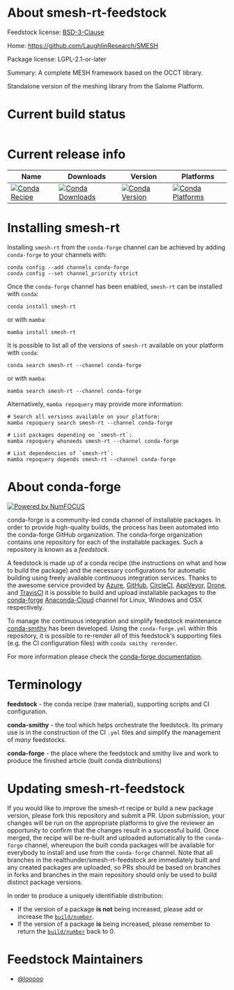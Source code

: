 About smesh-rt-feedstock
========================

Feedstock license: [BSD-3-Clause](https://github.com/realthunder/smesh-feedstock/blob/main/LICENSE.txt)

Home: https://github.com/LaughlinResearch/SMESH

Package license: LGPL-2.1-or-later

Summary: A complete MESH framework based on the OCCT library.

Standalone version of the meshing library from the Salome Platform.

Current build status
====================


<table>
</table>

Current release info
====================

| Name | Downloads | Version | Platforms |
| --- | --- | --- | --- |
| [![Conda Recipe](https://img.shields.io/badge/recipe-smesh--rt-green.svg)](https://anaconda.org/conda-forge/smesh-rt) | [![Conda Downloads](https://img.shields.io/conda/dn/conda-forge/smesh-rt.svg)](https://anaconda.org/conda-forge/smesh-rt) | [![Conda Version](https://img.shields.io/conda/vn/conda-forge/smesh-rt.svg)](https://anaconda.org/conda-forge/smesh-rt) | [![Conda Platforms](https://img.shields.io/conda/pn/conda-forge/smesh-rt.svg)](https://anaconda.org/conda-forge/smesh-rt) |

Installing smesh-rt
===================

Installing `smesh-rt` from the `conda-forge` channel can be achieved by adding `conda-forge` to your channels with:

```
conda config --add channels conda-forge
conda config --set channel_priority strict
```

Once the `conda-forge` channel has been enabled, `smesh-rt` can be installed with `conda`:

```
conda install smesh-rt
```

or with `mamba`:

```
mamba install smesh-rt
```

It is possible to list all of the versions of `smesh-rt` available on your platform with `conda`:

```
conda search smesh-rt --channel conda-forge
```

or with `mamba`:

```
mamba search smesh-rt --channel conda-forge
```

Alternatively, `mamba repoquery` may provide more information:

```
# Search all versions available on your platform:
mamba repoquery search smesh-rt --channel conda-forge

# List packages depending on `smesh-rt`:
mamba repoquery whoneeds smesh-rt --channel conda-forge

# List dependencies of `smesh-rt`:
mamba repoquery depends smesh-rt --channel conda-forge
```


About conda-forge
=================

[![Powered by
NumFOCUS](https://img.shields.io/badge/powered%20by-NumFOCUS-orange.svg?style=flat&colorA=E1523D&colorB=007D8A)](https://numfocus.org)

conda-forge is a community-led conda channel of installable packages.
In order to provide high-quality builds, the process has been automated into the
conda-forge GitHub organization. The conda-forge organization contains one repository
for each of the installable packages. Such a repository is known as a *feedstock*.

A feedstock is made up of a conda recipe (the instructions on what and how to build
the package) and the necessary configurations for automatic building using freely
available continuous integration services. Thanks to the awesome service provided by
[Azure](https://azure.microsoft.com/en-us/services/devops/), [GitHub](https://github.com/),
[CircleCI](https://circleci.com/), [AppVeyor](https://www.appveyor.com/),
[Drone](https://cloud.drone.io/welcome), and [TravisCI](https://travis-ci.com/)
it is possible to build and upload installable packages to the
[conda-forge](https://anaconda.org/conda-forge) [Anaconda-Cloud](https://anaconda.org/)
channel for Linux, Windows and OSX respectively.

To manage the continuous integration and simplify feedstock maintenance
[conda-smithy](https://github.com/conda-forge/conda-smithy) has been developed.
Using the ``conda-forge.yml`` within this repository, it is possible to re-render all of
this feedstock's supporting files (e.g. the CI configuration files) with ``conda smithy rerender``.

For more information please check the [conda-forge documentation](https://conda-forge.org/docs/).

Terminology
===========

**feedstock** - the conda recipe (raw material), supporting scripts and CI configuration.

**conda-smithy** - the tool which helps orchestrate the feedstock.
                   Its primary use is in the construction of the CI ``.yml`` files
                   and simplify the management of *many* feedstocks.

**conda-forge** - the place where the feedstock and smithy live and work to
                  produce the finished article (built conda distributions)


Updating smesh-rt-feedstock
===========================

If you would like to improve the smesh-rt recipe or build a new
package version, please fork this repository and submit a PR. Upon submission,
your changes will be run on the appropriate platforms to give the reviewer an
opportunity to confirm that the changes result in a successful build. Once
merged, the recipe will be re-built and uploaded automatically to the
`conda-forge` channel, whereupon the built conda packages will be available for
everybody to install and use from the `conda-forge` channel.
Note that all branches in the realthunder/smesh-rt-feedstock are
immediately built and any created packages are uploaded, so PRs should be based
on branches in forks and branches in the main repository should only be used to
build distinct package versions.

In order to produce a uniquely identifiable distribution:
 * If the version of a package **is not** being increased, please add or increase
   the [``build/number``](https://docs.conda.io/projects/conda-build/en/latest/resources/define-metadata.html#build-number-and-string).
 * If the version of a package **is** being increased, please remember to return
   the [``build/number``](https://docs.conda.io/projects/conda-build/en/latest/resources/define-metadata.html#build-number-and-string)
   back to 0.

Feedstock Maintainers
=====================

* [@looooo](https://github.com/looooo/)

